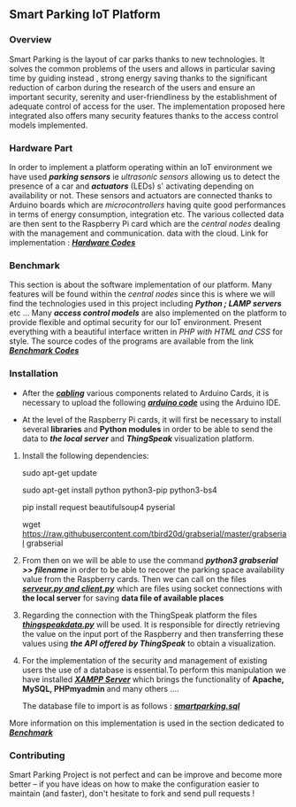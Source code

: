## Smart Parking IoT Platform

### Overview

Smart Parking is the layout of car parks thanks to new technologies. It solves the common problems of the users and allows in particular saving time by guiding instead , strong energy saving thanks to the significant reduction of carbon during the research of the users and ensure an important security, serenity and user-friendliness by the establishment of adequate control of access for the user.
The implementation proposed here integrated also offers many security features thanks to the access control models implemented.

### Hardware Part

In order to implement a platform operating within an IoT environment we have used **_parking sensors_** ie _ultrasonic sensors_ allowing us to detect the presence of a car and **_actuators_** (LEDs) s' activating depending on availability or not. These sensors and actuators are connected thanks to Arduino boards which are _microcontrollers_ having quite good performances in terms of energy consumption, integration etc.
The various collected data are then sent to the Raspberry Pi card which are the _central nodes_ dealing with the management and communication.
data with the cloud. Link for implementation : [**_Hardware Codes_**](https://github.com/esalim/PerBAC/tree/master/hardware)

### Benchmark

This section is about the software implementation of our platform. Many features will be found within the _central nodes_ since this is where we will find the technologies used in this project including **_Python ; LAMP servers_** etc ...
Many **_access control models_** are also implemented on the platform to provide flexible and optimal security for our IoT environment.
Present everything with a beautiful interface written in _PHP with HTML and CSS_ for style.
The source codes of the programs are available from the link [**_Benchmark Codes_**](https://github.com/esalim/PerBAC/tree/master/benchmark)

### Installation

- After the [**_cabling_**](https://github.com/esalim/PerBAC/blob/master/hardware/schema-montage-cap-ultrason_bb.jpg) various components related to Arduino Cards, it is necessary to upload the following [**_arduino code_**](https://github.com/esalim/PerBAC/tree/master/hardware/arduino) using the Arduino IDE.

- At the level of the Raspberry Pi cards, it will first be necessary to install several **libraries** and **Python modules** in order to be able to send the data to **_the local server_** and **_ThingSpeak_** visualization platform.

1. Install the following dependencies:

   sudo apt-get update

   sudo apt-get install python python3-pip python3-bs4

   pip install request beautifulsoup4 pyserial

   wget <https://raw.githubusercontent.com/tbird20d/grabserial/master/grabserial> grabserial

2. From then on we will be able to use the command **_python3 grabserial >> filename_** in order to be able to recover the parking space availability value from the Raspberry cards.
   Then we can call on the files [**_serveur.py and client.py_**](https://github.com/AbdramCoulby/PerBAC/tree/master/hardware/raspberry%20pi) which are files using socket connections with **the local server** for saving **data file of available places**

3. Regarding the connection with the ThingSpeak platform the files [**_thingspeakdata.py_**](https://github.com/AbdramCoulby/PerBAC/tree/master/hardware/raspberry%20pi) will be used. It is responsible for directly retrieving the value on the input port of the Raspberry and then transferring these values ​​using **_the API offered by ThingSpeak_** to obtain a visualization.

4. For the implementation of the security and management of existing users the use of a database is essential.To perform this manipulation we have installed [**_XAMPP Server_**](https://www.apachefriends.org/en/index.html) which brings the functionality of **Apache, MySQL, PHPmyadmin** and many others ....

   The database file to import is as follows : [**_smartparking.sql_**](https://github.com/AbdramCoulby/PerBAC/blob/master/benchmark/php/smartparking.sql.zip)

More information on this implementation is used in the section dedicated to [**_Benchmark_**](https://github.com/esalim/PerBAC/tree/master/benchmark)

### Contributing

Smart Parking Project is not perfect and can be improve and become more better – if you have ideas on how to make the configuration easier to maintain (and faster), don't hesitate to fork and send pull requests !
